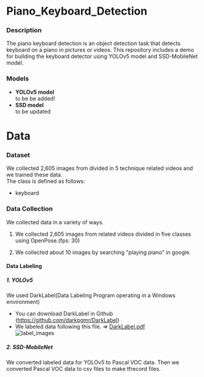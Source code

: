 # Piano_Keyboard_Detection
### Description
The piano keyboard detection is an object detection task that detects keyboard on a piano in pictures or videos. This repository includes a demo for building the keyboard detector using YOLOv5 model and SSD-MobileNet model.

### Models
* <b>YOLOv5 model</b><br>
  to be be added!<br>
* <b>SSD model</b><br>
  to be updated<br>
 
# Data

### Dataset
We collected 2,605 images from divided in 5 technique related videos and we trained these data.<br>
The class is defined as follows:<br>
* keyboard
 
### Data Collection
We collected data in a variety of ways.<br>
1. We collected 2,605 images from related videos divided in five classes using OpenPose.(fps: 30)<br>

2. We collected about 10 images by searching "playing piano" in google. <br>
#### Data Labeling
##### 1. YOLOv5
We used DarkLabel(Data Labeling Program operating in a Windows environment)
* You can download DarkLabel in Github (https://github.com/darkpgmr/DarkLabel)<br>
* We labeled data following this file. => [DarkLabel.pdf](https://github.com/PSLeon24/Piano_Keyboard_Detection/files/12312493/DarkLabel.pdf) <br>
![label_images](https://github.com/PSLeon24/Piano_Keyboard_Detection/assets/59058869/f3e197ea-039c-4f82-a60c-8f515d4bd32a)
##### 2. SSD-MobileNet
We converted labeled data for YOLOv5 to Pascal VOC data. Then we converted Pascal VOC data to csv files to make tfrecord files.
